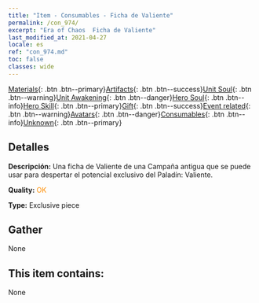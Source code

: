 ```yaml
---
title: "Item - Consumables - Ficha de Valiente"
permalink: /con_974/
excerpt: "Era of Chaos  Ficha de Valiente"
last_modified_at: 2021-04-27
locale: es
ref: "con_974.md"
toc: false
classes: wide
---
```

 [Materials](/ItemsES/){: .btn .btn--primary}[Artifacts](/ItemsES/Artifacts/){: .btn .btn--success}[Unit Soul](/ItemsES/UnitSoul/){: .btn .btn--warning}[Unit Awakening](/ItemsES/UnitAwakening/){: .btn .btn--danger}[Hero Soul](/ItemsES/HeroSoul/){: .btn .btn--info}[Hero Skill](/ItemsES/HeroSkill/){: .btn .btn--primary}[Gift](/ItemsES/Gift/){: .btn .btn--success}[Event related](/ItemsES/Events/){: .btn .btn--warning}[Avatars](/ItemsES/Avatars/){: .btn .btn--danger}[Consumables](/ItemsES/Consumables/){: .btn .btn--info}[Unknown](/ItemsES/Unknown/){: .btn .btn--primary}

## Detalles
 **Descripción:** Una ficha de Valiente de una Campaña antigua que se puede usar para despertar el potencial exclusivo del Paladín: Valiente.

 **Quality:** <span style="color: #FF8C00">OK</span>

 **Type:** Exclusive piece

## Gather

  None

## This item contains:

  None

